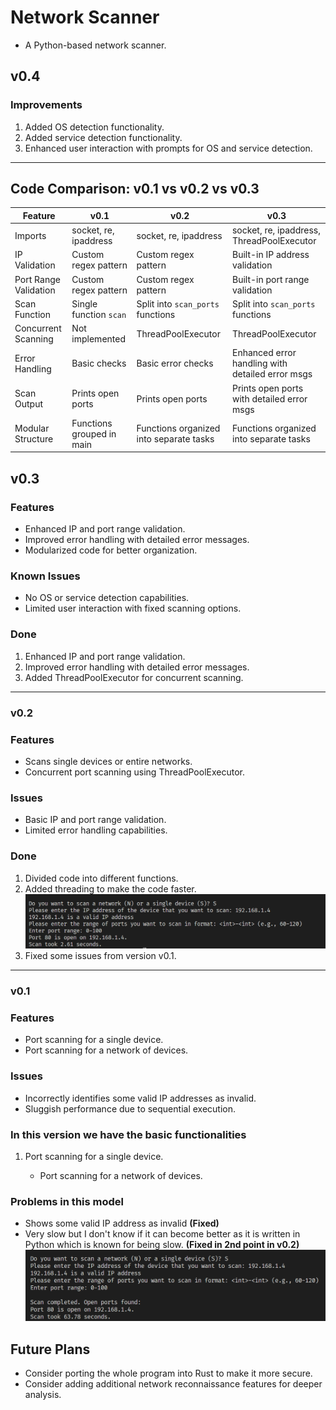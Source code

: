# Network Scanner

- A Python-based network scanner.

## v0.4

### **Improvements**

1. Added OS detection functionality.
2. Added service detection functionality.
3. Enhanced user interaction with prompts for OS and service detection.

---

## Code Comparison: v0.1 vs v0.2 vs v0.3

| Feature              | v0.1                                            | v0.2                                            | v0.3                                            |
|----------------------|-------------------------------------------------|-------------------------------------------------|-------------------------------------------------|
| Imports              | socket, re, ipaddress                          | socket, re, ipaddress                          | socket, re, ipaddress, ThreadPoolExecutor      |
| IP Validation        | Custom regex pattern                           | Custom regex pattern                           | Built-in IP address validation                  |
| Port Range Validation| Custom regex pattern                           | Custom regex pattern                           | Built-in port range validation                  |
| Scan Function        | Single function `scan`                         | Split into `scan_ports` functions              | Split into `scan_ports` functions              |
| Concurrent Scanning  | Not implemented                                | ThreadPoolExecutor                             | ThreadPoolExecutor                             |
| Error Handling       | Basic checks                                   | Basic error checks                             | Enhanced error handling with detailed error msgs|
| Scan Output          | Prints open ports                              | Prints open ports                              | Prints open ports with detailed error msgs      |
| Modular Structure    | Functions grouped in main                      | Functions organized into separate tasks        | Functions organized into separate tasks         |

## v0.3

### Features

- Enhanced IP and port range validation.
- Improved error handling with detailed error messages.
- Modularized code for better organization.

### Known Issues

- No OS or service detection capabilities.
- Limited user interaction with fixed scanning options.

### **Done**

1. Enhanced IP and port range validation.
2. Improved error handling with detailed error messages.
3. Added ThreadPoolExecutor for concurrent scanning.

---

### v0.2

### Features

- Scans single devices or entire networks.
- Concurrent port scanning using ThreadPoolExecutor.

### Issues

- Basic IP and port range validation.
- Limited error handling capabilities.

### **Done**

1. Divided code into different functions.
2. Added threading to make the code faster.
    ![Speed Improvement](https://github.com/anshjain722/NetworkScanner/blob/main/Photos/version2_speed.png)
3. Fixed some issues from version v0.1.

---

### v0.1

### Features

- Port scanning for a single device.
- Port scanning for a network of devices.

### Issues

- Incorrectly identifies some valid IP addresses as invalid.
- Sluggish performance due to sequential execution.

### In this version we have the basic functionalities

1. Port scanning for a single device.

    - Port scanning for a network of devices.

### Problems in this model

- Shows some valid IP address as invalid **(Fixed)**
- Very slow but I don't know if it can become better as it is written in Python which is known for being slow. **(Fixed in 2nd point in v0.2)**
  ![Speed Issue](https://github.com/anshjain722/NetworkScanner/blob/main/Photos/version1_speed.png)

## Future Plans

- Consider porting the whole program into Rust to make it more secure.
- Consider adding additional network reconnaissance features for deeper analysis.
